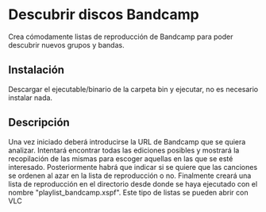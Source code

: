 # Descubrir discos Bandcamp
Crea cómodamente listas de reproducción de Bandcamp para poder descubrir nuevos grupos y bandas. 

## Instalación
Descargar el ejecutable/binario de la carpeta bin y ejecutar, no es necesario instalar nada.

## Descripción
Una vez iniciado deberá introducirse la URL de Bandcamp que se quiera analizar. Intentará encontrar todas las ediciones posibles y mostrará la recopilación de las mismas para escoger aquellas en las que se esté interesado. Posteriormente habrá que indicar si se quiere que las canciones se ordenen al azar en la lista de reproducción o no. Finalmente creará una lista de reproducción en el directorio desde donde se haya ejecutado con el nombre "playlist_bandcamp.xspf". Este tipo de listas se pueden abrir con VLC